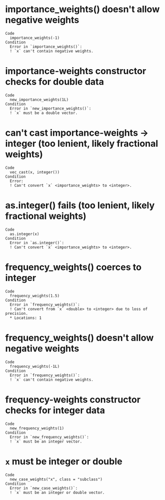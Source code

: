 # importance_weights() doesn't allow negative weights

    Code
      importance_weights(-1)
    Condition
      Error in `importance_weights()`:
      ! `x` can't contain negative weights.

# importance-weights constructor checks for double data

    Code
      new_importance_weights(1L)
    Condition
      Error in `new_importance_weights()`:
      ! `x` must be a double vector.

# can't cast importance-weights -> integer (too lenient, likely fractional weights)

    Code
      vec_cast(x, integer())
    Condition
      Error:
      ! Can't convert `x` <importance_weights> to <integer>.

# as.integer() fails (too lenient, likely fractional weights)

    Code
      as.integer(x)
    Condition
      Error in `as.integer()`:
      ! Can't convert `x` <importance_weights> to <integer>.

# frequency_weights() coerces to integer

    Code
      frequency_weights(1.5)
    Condition
      Error in `frequency_weights()`:
      ! Can't convert from `x` <double> to <integer> due to loss of precision.
      * Locations: 1

# frequency_weights() doesn't allow negative weights

    Code
      frequency_weights(-1L)
    Condition
      Error in `frequency_weights()`:
      ! `x` can't contain negative weights.

# frequency-weights constructor checks for integer data

    Code
      new_frequency_weights(1)
    Condition
      Error in `new_frequency_weights()`:
      ! `x` must be an integer vector.

# `x` must be integer or double

    Code
      new_case_weights("x", class = "subclass")
    Condition
      Error in `new_case_weights()`:
      ! `x` must be an integer or double vector.

